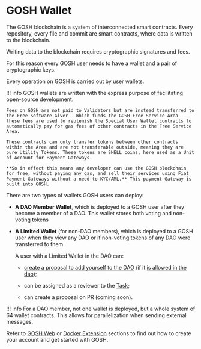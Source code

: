 # GOSH Wallet

The GOSH blockchain is a system of interconnected smart contracts. Every repository, every file and commit are smart contracts, where data is written to the blockchain.

Writing data to the blockchain requires cryptographic signatures and fees.

For this reason every GOSH user needs to have a wallet and a pair of cryptographic keys. 

Every operation on GOSH is carried out by user wallets.

!!! info
    GOSH wallets are written with the express purpose of facilitating open-source development.

    Fees on GOSH are not paid to Validators but are instead transferred to the Free Software Giver — Which funds the GOSH Free Service Area  — these fees are used to replenish the Special User Wallet contracts to automatically pay for gas fees of other contracts in the Free Service Area.

    These contracts can only transfer tokens between other contracts within the Area and are not transferable outside, meaning they are pure Utility Tokens. These tokens are SHELL coins, here used as a Unit of Account for Payment Gateways.

    **So in effect this means any developer can use the GOSH blockchain for free, without paying any gas, and sell their services using Fiat Payment Gateways without a need to KYC/AML.** This payment Gateway is built into GOSH.


There are two types of wallets GOSH users can deploy:

* __A DAO Member Wallet__, which is deployed to a GOSH user after they become a member of a DAO. This wallet stores both voting and non-voting tokens

* __A Limited Wallet__ (for non-DAO members), which is deployed to a GOSH user when they view any DAO or if non-voting tokens of any DAO were transferred to them.

    A user with a Limited Wallet in the DAO can:

    - [create a proposal to add yourself to the DAO](../working-with-gosh/gosh-web/members.md#request-dao-membership) (if it [is allowed in the dao](../working-with-gosh/gosh-web/dao-set-up.md#dao-set-up));

    - can be assigned as a reviewer to the [Task](../working-with-gosh/gosh-web/task.md#create-task);

    - can create a proposal on PR (coming soon).

!!! info
    For a DAO member, not one wallet is deployed, but a whole system of 64 wallet contracts. This allows for parallelization when sending external messages.

Refer to [GOSH Web](../working-with-gosh/gosh-web/account.md) or [Docker Extension](../working-with-gosh/docker-extension.md) sections to find out how to create your account and get started with GOSH.

